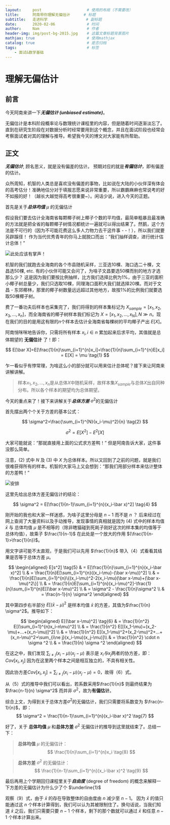 ```yaml
---
layout:     post                    # 使用的布局（不需要改）
title:      阿南带你理解无偏估计      # 标题 
subtitle:   走进科学                 # 副标题
date:       2020-02-06              # 时间
author:     Nam                     # 作者
header-img: img/post-bg-2015.jpg    # 这篇文章标题背景图片
mathjax: true                       # 使用mathjax
catalog: true                       # 是否归档
tags:                               # 标签
    - 面试&数学基础
---
```


# 理解无偏估计

## 前言

今天阿南来讲一下***无偏估计 (unbiased estimate)***。

无偏估计是本科阶段概率论与数理统计课程里的内容，但是随着时间逐渐淡忘了。直到在研究生阶段在对数据分析时经常要用到这个概念，并且在面试阶段也经常会考察面试者对其的理解与推导。希望我今天的博文对大家能有所帮助。

## 正文

***无偏估计***, 顾名思义，就是没有偏差的估计。 预期对应的就是***有偏估计***，即有偏差的估计。

众所周知，机智的人类总是喜欢没有偏差的事物，比如说在大陆的小伙伴深有体会的高考估分！准确地估分对于填报志愿来说非常重要，所以霸霸麻麻也常说考的好不如报的好！（越长大越觉得高考很重要~）。闲话少说，进入今天的正题。

首先是关于***总体均值*** $\mu$ 的无偏估计

假设我们要去估计全海南省每颗椰子树上椰子个数的平均值，最简单粗暴且最准确的方法就是把全省的每颗椰子树情况都统计一遍就可以得出结果了。然鹅，这个方法是不可行的（因为不可能花费这么多人力物力去干这件事 - -！），所以我们就要另辟蹊径！ 作为当代优秀青年的你马上就脱口而出：“我们抽样调查，进行统计估计总体！” 

![此处应该有掌声！](http://i2.tiimg.com/708786/a7faeea6a06fe891.png)

机智的我们就跑去全海南的各个市县随机采样，三亚选10棵、海口选二十棵，文昌选50棵, etc. 有的小伙伴可能又会问了，为啥子文昌要选50棵而别的地方才选那么少？ 这是因为我们要按比例抽样，比方我们选择比例为1%，由于三亚的面积小椰子树总量少，我们只选取10棵，同理海口面积大我们就选择20棵。而对于文昌 - 东郊椰林，那里的椰子树数量远远超过其他地方，故按1%的比例我们就要选取50棵椰子树。

费了一番功夫后样本也采集完了，我们将得到的样本集标记为 $X_{sample}=[x_1, x_2, x_3, ..., x_n]$，而全海南省的椰子树样本我们标记为 $X=[x_1,x_2,...,x_N], N \gg n$。现在我们的目的是用这有限的$n$个样本去估计全海南省每棵树的平均椰子产出 $E[X]$。

阿南悄咪咪地告诉你，只需将所有样本 $x_i, i\in n$ 累加起来后求平均，其值就是总体期望的 **无偏估计** 了！即：

$$
E[\bar X]=E[\frac{1}{n}\sum_{i=1}^{n}x_i]=\frac{1}{n}\sum_{i=1}^{n}E[x_i]  = E[X] = \mu \tag{1}
$$

乍一看似乎有悖常理，为啥这么小的部分就可以用来估计总体呢？接下来让阿南来讲解讲解。

>样本$x_1,x_2,...,x_n$是从总体$X$中随机采样，故样本集$X_{sample}$与总体$X$出自同种分布。所以各个样本的期望均为总体期望。


今天的重点来了！接下来讲解关于***总体方差*** $\sigma^2$的无偏估计

首先摆出两个个关于方差的基本公式：

$$
\sigma^2=\frac{\sum_{i=1}^{N}(x_i-\mu)^2}{n} \tag{2}
$$

$$
\sigma^2 = E[X^2] - E^2[X] \tag{3}
$$

大家可能就说：“那就直接用上面的公式求方差鸭！”  但是阿南告诉大家，这件事没那么简单。

注意，(2) 式中 $N$ 及 (3) 中 $X$ 为总体样本。所以又回到了之前的问题，就是我们很难获得所有的样本。机智的大家马上又会想到：“那我们用部分样本来估计整体的方差鸭！”

![安排](http://i2.tiimg.com/708786/baa3bed908c24bcf.jpg)

这里先给出总体方差无偏估计的结论：

$$
\sigma^2 = E[\frac{1}{n-1}\sum_{i=1}^{n}(x_i-\bar x)^2] \tag{4}
$$

刚开始的我也和大家一样迷惑，为啥子这里分母是 $n-1$ 而不是 $n$ ？ 后来经过在网上查阅了大量资料以及手动推导，发现事情的真相就是因为 (4) 式中的样本均值 $\bar x$ 与 总体均值 $\mu$ 是不相等的（除非瞎猫碰到死耗子刚好这次的样本集的均值等于总体均值），故乘子 $\frac{1}{n-1}$ 在此处是一个放大的作用 $(\frac{1}{n-1}>\frac{1}{n})$。

用文字讲可能不太直观，于是我们可以先用 $\frac{1}{n}$ 带入（4）式看看其结果是否等于总体方差 $\mu$。

$$
\begin{aligned}
E[s^2] \tag{5}
& = E[\frac{1}{n}\sum_{i=1}^{n}(x_i-\bar x)^2] \\
& = \frac{1}{n}E[\sum_{i=1}^{n}((x_i-\mu)-(\bar x-\mu))^2] \\
& = \frac{1}{n}E[\sum_{i=1}^{n}\{(x_i-\mu)^2-2(x_i-\mu)(\bar x-\mu)+(\bar x-\mu)^2\}] \\
& = \frac{1}{n}E[\sum_{i=1}^{n}(x_i-\mu)^2]-\frac{1}{n}\sum_{i=1}^{n}E[(\bar x-\mu)^2] \\
& = \sigma^2 - \frac{1}{n}\sigma^2 \\
& = \frac{n-1}{n} \sigma^2
\end{aligned}
$$

其中第四步右半部分 $E[(\bar x-\mu)^2$ 是样本均值 $\bar x$ 的方差，其值为$\frac{1}{n} \sigma^2$。推导如下：

$$
\begin{aligned}
E[(\bar x-\mu)^2] \tag{6}
& = \frac{1}{n^2} E[(\sum_{i=1}^{n}x_i-n\mu)^2] \\
& = \frac{1}{n^2} E[[(x_1-\mu)+(x_2-\mu)+...+(x_n-\mu)]^2] \\
& = \frac{1}{n^2} E[(x_1-\mu)^2+(x_2-\mu)^2+...+(x_n-\mu)^2+\sum_{i\ne j}(x_i-\mu)(x_j-\mu)]\\
& = \frac{1}{n^2} \cdot n \sigma ^2 \\
& = \frac{1}{n} \sigma ^2
\end{aligned}
$$

在这之中，我们发现 $\sum_{i\ne j}(x_i-\mu)(x_j-\mu)$ 表示是 $x_i与x_j$两者的协方差，即：$Cov[x_i,x_j]$ 因为在这里两个样本之间是相互独立的，不具有相关性。

因此协方差$Cov[x_i,x_j]=\sum_{i\ne j}(x_i-\mu)(x_j-\mu)=0$，故得（6）式。

从（5）式的推导中我们可以看出，若系数采用$\frac{1}{n}$ 则最终结果为$\frac{n-1}{n} \sigma^2$ 而并非 $\sigma^2$，故为**有偏估计**。

综合上文，为得到关于总体方差$\sigma^2$的无偏估计，我们只需要将系数变为 $\frac{n-1}{n}$，即：
$$
\sigma^2 = \frac{1}{n-1}\sum_{i=1}^{n}(x_i-\bar x)^2 \tag{7}
$$

好了，关于 **总体均值** $\mu$ 和**总体方差** $\sigma^2$ 无偏估计的推导到这里就结束了。总结一下：

>**总体均值** $\mu$ 的无偏估计：
>$$
\frac{1}{n}\sum_{i=1}^{n}x_i \tag{8}
$$

>**总体方差** $\sigma^2$ 的无偏估计：
>$$
\frac{1}{n-1}\sum_{i=1}^{n}(x_i-\bar x)^2 \tag{9}
$$

最后再用上个学期回归课程里关于***自由度*** (degree of freedom) 的概念来解释一下方差的无偏估计为什么少了个 $\underline{1}$

观察（9）式，由于 $\bar x$ 的存在导致整体的自由度由 $n$ 减少至 $n-1$。 因为 $\bar x$ 的值只能通过这 $n$ 个样本计算得到，我们可以认为其被限制住了。换句话说，当我们知道 $\bar x$ 之后，我们只需要只要 $n-1$ 个样本，剩下的那个数就可以通过 $\bar x$ 和任意 $n-1$ 个样本计算出来。
